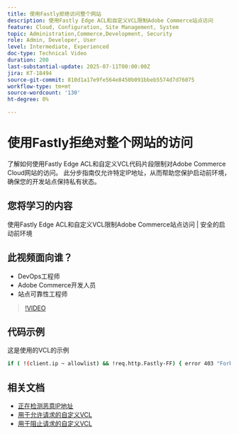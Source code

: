 ```yaml
---
title: 使用Fastly拒绝访问整个网站
description: 使用Fastly Edge ACL和自定义VCL限制Adobe Commerce站点访问
feature: Cloud, Configuration, Site Management, System
topic: Administration,Commerce,Development, Security
role: Admin, Developer, User
level: Intermediate, Experienced
doc-type: Technical Video
duration: 200
last-substantial-update: 2025-07-11T00:00:00Z
jira: KT-18494
source-git-commit: 810d1a17e9fe564e8450b091bbeb5574d7d76075
workflow-type: tm+mt
source-wordcount: '130'
ht-degree: 0%

---
```



# 使用Fastly拒绝对整个网站的访问

了解如何使用Fastly Edge ACL和自定义VCL代码片段限制对Adobe Commerce Cloud网站的访问。 此分步指南仅允许特定IP地址，从而帮助您保护启动前环境，确保您的开发站点保持私有状态。

## 您将学习的内容

使用Fastly Edge ACL和自定义VCL限制Adobe Commerce站点访问 | 安全的启动前环境

## 此视频面向谁？

* DevOps工程师
* Adobe Commerce开发人员
* 站点可靠性工程师

>[!VIDEO](https://video.tv.adobe.com/v/3464779/?learn=on&enablevpops)

## 代码示例

这是使用的VCL的示例

```BASH
if ( !(client.ip ~ allowlist) && !req.http.Fastly-FF) { error 403 "Forbidden";}
```

## 相关文档

* [正在检测恶意IP地址](https://experienceleague.adobe.com/zh-hans/docs/commerce-learn/tutorials/tools/new-relic/malicious-ip)
* [用于允许请求的自定义VCL](https://experienceleague.adobe.com/zh-hans/docs/commerce-on-cloud/user-guide/cdn/custom-vcl-snippets/fastly-vcl-allowlist)
* [用于阻止请求的自定义VCL](https://experienceleague.adobe.com/zh-hans/docs/commerce-on-cloud/user-guide/cdn/custom-vcl-snippets/fastly-vcl-blocking)